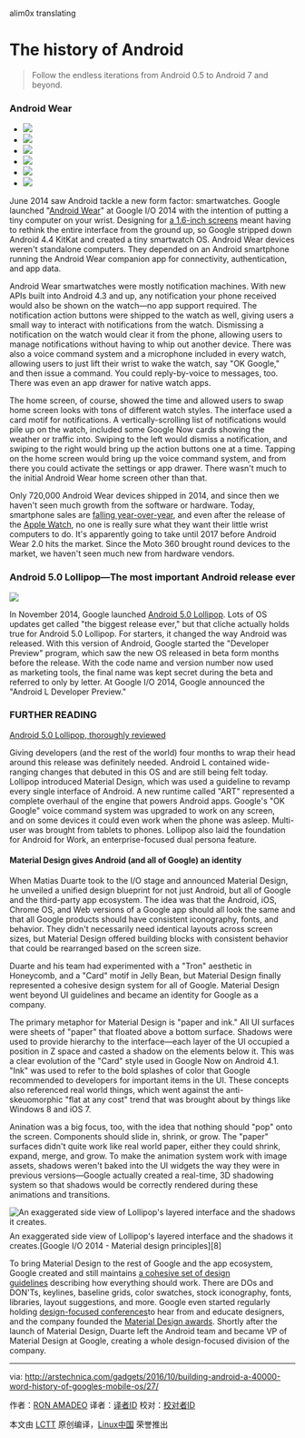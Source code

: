 alim0x translating

The history of Android
================================================================================

>Follow the endless iterations from Android 0.5 to Android 7 and beyond.

### Android Wear

*   [
     ![](https://cdn.arstechnica.net/wp-content/uploads/2016/10/g-watch-150x150.png)
    ][1]
*   [
     ![](https://cdn.arstechnica.net/wp-content/uploads/2016/10/Untitled-150x150.jpg)
    ][2]
*   [
     ![](https://cdn.arstechnica.net/wp-content/uploads/2016/10/home-screen33-640x261-150x150.png)
    ][3]
*   [
     ![](https://cdn.arstechnica.net/wp-content/uploads/2016/10/feature-640x212-150x150.png)
    ][4]
*   [
     ![](https://cdn.arstechnica.net/wp-content/uploads/2016/10/superlayout2000-150x150.png)
    ][5]
*   [
     ![](https://cdn.arstechnica.net/wp-content/uploads/2016/10/darker-150x150.png)
    ][6]

June 2014 saw Android tackle a new form factor: smartwatches. Google launched "[Android Wear][10]" at Google I/O 2014 with the intention of putting a tiny computer on your wrist. Designing for [a 1.6-inch screens][11] meant having to rethink the entire interface from the ground up, so Google stripped down Android 4.4 KitKat and created a tiny smartwatch OS. Android Wear devices weren't standalone computers. They depended on an Android smartphone running the Android Wear companion app for connectivity, authentication, and app data.

Android Wear smartwatches were mostly notification machines. With new APIs built into Android 4.3 and up, any notification your phone received would also be shown on the watch—no app support required. The notification action buttons were shipped to the watch as well, giving users a small way to interact with notifications from the watch. Dismissing a notification on the watch would clear it from the phone, allowing users to manage notifications without having to whip out another device. There was also a voice command system and a microphone included in every watch, allowing users to just lift their wrist to wake the watch, say "OK Google," and then issue a command. You could reply-by-voice to messages, too. There was even an app drawer for native watch apps.

The home screen, of course, showed the time and allowed users to swap home screen looks with tons of different watch styles. The interface used a card motif for notifications. A vertically-scrolling list of notifications would pile up on the watch, included some Google Now cards showing the weather or traffic into. Swiping to the left would dismiss a notification, and swiping to the right would bring up the action buttons one at a time. Tapping on the home screen would bring up the voice command system, and from there you could activate the settings or app drawer. There wasn't much to the initial Android Wear home screen other than that.

Only 720,000 Android Wear devices shipped in 2014, and since then we haven't seen much growth from the software or hardware. Today, smartphone sales are [falling year-over-year][12], and even after the release of the [Apple Watch][13], no one is really sure what they want their little wrist computers to do. It's apparently going to take until 2017 before Android Wear 2.0 hits the market. Since the Moto 360 brought round devices to the market, we haven't seen much new from hardware vendors.

### Android 5.0 Lollipop—The most important Android release ever

 ![](https://cdn.arstechnica.net/wp-content/uploads/2016/10/heade2r-980x479-980x479.jpg)

In November 2014, Google launched [Android 5.0 Lollipop][14]. Lots of OS updates get called "the biggest release ever," but that cliche actually holds true for Android 5.0 Lollipop. For starters, it changed the way Android was released. With this version of Android, Google started the "Developer Preview" program, which saw the new OS released in beta form months before the release. With the code name and version number now used as marketing tools, the final name was kept secret during the beta and referred to only by letter. At Google I/O 2014, Google announced the "Android L Developer Preview."

### FURTHER READING

[Android 5.0 Lollipop, thoroughly reviewed][7]

Giving developers (and the rest of the world) four months to wrap their head around this release was definitely needed. Android L contained wide-ranging changes that debuted in this OS and are still being felt today. Lollipop introduced Material Design, which was used a guideline to revamp every single interface of Android. A new runtime called "ART" represented a complete overhaul of the engine that powers Android apps. Google's "OK Google" voice command system was upgraded to work on any screen, and on some devices it could even work when the phone was asleep. Multi-user was brought from tablets to phones. Lollipop also laid the foundation for Android for Work, an enterprise-focused dual persona feature.

#### Material Design gives Android (and all of Google) an identity

When Matias Duarte took to the I/O stage and announced Material Design, he unveiled a unified design blueprint for not just Android, but all of Google and the third-party app ecosystem. The idea was that the Android, iOS, Chrome OS, and Web versions of a Google app should all look the same and that all Google products should have consistent iconography, fonts, and behavior. They didn't necessarily need identical layouts across screen sizes, but Material Design offered building blocks with consistent behavior that could be rearranged based on the screen size.

Duarte and his team had experimented with a "Tron" aesthetic in Honeycomb, and a "Card" motif in Jelly Bean, but Material Design finally represented a cohesive design system for all of Google. Material Design went beyond UI guidelines and became an identity for Google as a company.

The primary metaphor for Material Design is "paper and ink." All UI surfaces were sheets of "paper" that floated above a bottom surface. Shadows were used to provide hierarchy to the interface—each layer of the UI occupied a position in Z space and casted a shadow on the elements below it. This was a clear evolution of the "Card" style used in Google Now on Android 4.1\. "Ink" was used to refer to the bold splashes of color that Google recommended to developers for important items in the UI. These concepts also referenced real world things, which went against the anti-skeuomorphic "flat at any cost" trend that was brought about by things like Windows 8 and iOS 7.

Anination was a big focus, too, with the idea that nothing should "pop" onto the screen. Components should slide in, shrink, or grow. The "paper" surfaces didn't quite work like real world paper, either they could shrink, expand, merge, and grow. To make the animation system work with image assets, shadows weren't baked into the UI widgets the way they were in previous versions—Google actually created a real-time, 3D shadowing system so that shadows would be correctly rendered during these animations and transitions.

 ![An exaggerated side view of Lollipop's layered interface and the shadows it creates.](https://cdn.arstechnica.net/wp-content/uploads/2014/07/2014-07-10_21-56-05.jpg)

<figcaption class="caption" style="box-sizing: inherit; position: relative; margin-top: -6px;">An exaggerated side view of Lollipop's layered interface and the shadows it creates.[Google I/O 2014 - Material design principles][8]</figcaption>

To bring Material Design to the rest of Google and the app ecosystem, Google created and still maintains [a cohesive set of design guidelines][15] describing how everything should work. There are DOs and DON'Ts, keylines, baseline grids, color swatches, stock iconography, fonts, libraries, layout suggestions, and more. Google even started regularly holding [design-focused conferences][16]to hear from and educate designers, and the company founded the [Material Design awards][17]. Shortly after the launch of Material Design, Duarte left the Android team and became VP of Material Design at Google, creating a whole design-focused division of the company.

--------------------------------------------------------------------------------

via: http://arstechnica.com/gadgets/2016/10/building-android-a-40000-word-history-of-googles-mobile-os/27/

作者：[RON AMADEO][a]
译者：[译者ID](https://github.com/译者ID)
校对：[校对者ID](https://github.com/校对者ID)

本文由 [LCTT](https://github.com/LCTT/TranslateProject) 原创编译，[Linux中国](https://linux.cn/) 荣誉推出

[a]:http://arstechnica.com/author/ronamadeo
[1]:http://arstechnica.com/gadgets/2016/10/building-android-a-40000-word-history-of-googles-mobile-os/27/#
[2]:http://arstechnica.com/gadgets/2016/10/building-android-a-40000-word-history-of-googles-mobile-os/27/#
[3]:http://arstechnica.com/gadgets/2016/10/building-android-a-40000-word-history-of-googles-mobile-os/27/#
[4]:http://arstechnica.com/gadgets/2016/10/building-android-a-40000-word-history-of-googles-mobile-os/27/#
[5]:http://arstechnica.com/gadgets/2016/10/building-android-a-40000-word-history-of-googles-mobile-os/27/#
[6]:http://arstechnica.com/gadgets/2016/10/building-android-a-40000-word-history-of-googles-mobile-os/27/#
[7]:http://arstechnica.com/gadgets/2014/11/android-5-0-lollipop-thoroughly-reviewed/
[8]:https://www.youtube.com/watch?v=isYZXwaP3Q4
[9]:http://arstechnica.com/gadgets/2014/11/android-5-0-lollipop-thoroughly-reviewed/
[10]:http://arstechnica.com/gadgets/2014/06/android-wear-review/
[11]:http://arstechnica.com/gadgets/2014/06/reviewing-android-wears-first-watches-sometimes-promising-often-frustrating/
[12]:http://www.businesswire.com/news/home/20161024005145/en/Smartwatch-Market-Declines-51.6-Quarter-Platforms-Vendors
[13]:http://arstechnica.com/apple/2015/05/review-the-absolutely-optional-apple-watch-and-watch-os-1-0/
[14]:http://arstechnica.com/gadgets/2014/11/android-5-0-lollipop-thoroughly-reviewed/
[15]:https://design.google.com/resources/
[16]:https://design.google.com/events/
[17]:https://design.google.com/articles/material-design-awards/
